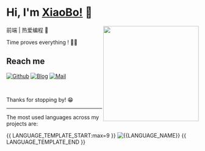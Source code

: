 <a href></a>
# Hi, I'm [XiaoBo!](https://www.aboutnb.com/) 👋
  <img align="right" width="250" src="https://cdn.cartoon-avatar.songdaochuanshu.com/ugomoji_1634665958181.gif" />


前端 | 热爱编程 🐣

Time proves everything ! 🏃‍♂️

## Reach me 
[![Github](https://img.shields.io/github/followers/songdaochuanshu?label=Github&style=social)](https://github.com/aboutnb/)
[![Blog](https://img.shields.io/badge/blog-XiaoBo-blue)](https://www.aboutnb.com/)
[![Mail](https://img.shields.io/badge/Email-aboutnanbo@163.com-red)](mailto:aboutnanbo@163.com)



&nbsp;

Thanks for stopping by! 😁

---

The most used languages across my projects are:

{{ LANGUAGE_TEMPLATE_START:max=9 }}
![{{LANGUAGE_NAME}}](https://img.shields.io/static/v1?style=flat-square&label={{LANGUAGE_NAME:uri}}&color=555&labelColor={{LANGUAGE_COLOR:uri}}&message={{LANGUAGE_PERCENT:uri}}%25)
{{ LANGUAGE_TEMPLATE_END }}

